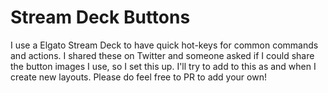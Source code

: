 # Stream Deck Buttons

I use a Elgato Stream Deck to have quick hot-keys for common commands and actions. I shared these on Twitter and someone asked if I could share the button images I use, so I set this up. I'll try to add to this as and when I create new layouts. Please do feel free to PR to add your own!

